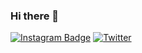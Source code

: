 ### Hi there 👋

[![Instagram Badge](https://img.shields.io/badge/-Instagram-C13584?style=flat-quare&labelColor=C13584&logo=instagram&logoColor=white&link=https://www.instagram.com/olcayvaro1)](https://www.instagram.com/olcayvaro1)   [![Twitter](https://img.shields.io/twitter/url/https/twitter.com/olcayvaroll.svg?style=social&label=TWİTTER)](https://twitter.com/olcayvaroll)




